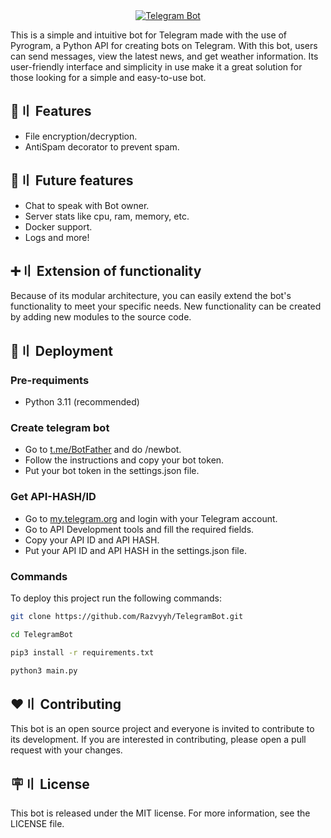 <div align="center">
  <a href="https://razvyyh.com">
    <img src="https://imgur.com/UNBuKco.png" alt="Telegram Bot">
  </a>
</div>

This is a simple and intuitive bot for Telegram made with the use of Pyrogram, a Python API for creating bots on Telegram. With this bot, users can send messages, view the latest news, and get weather information. Its user-friendly interface and simplicity in use make it a great solution for those looking for a simple and easy-to-use bot.

###

## 📝〢 Features

- File encryption/decryption.
- AntiSpam decorator to prevent spam.

###

## 🎯〢 Future features

- Chat to speak with Bot owner.
- Server stats like cpu, ram, memory, etc.
- Docker support.
- Logs and more!

###

## ➕〢 Extension of functionality
Because of its modular architecture, you can easily extend the bot's functionality to meet your specific needs. New functionality can be created by adding new modules to the source code.

## 💫〢 Deployment

###

### Pre-requiments 
- Python 3.11 (recommended)

### Create telegram bot
- Go to [t.me/BotFather](https://t.me/BotFather) and do /newbot.
- Follow the instructions and copy your bot token.
- Put your bot token in the settings.json file.

### Get API-HASH/ID
- Go to [my.telegram.org](https://my.telegram.org/) and login with your Telegram account.
- Go to API Development tools and fill the required fields.
- Copy your API ID and API HASH.
- Put your API ID and API HASH in the settings.json file.

### Commands
To deploy this project run the following commands:

```bash
git clone https://github.com/Razvyyh/TelegramBot.git
```
```bash
cd TelegramBot
```
```bash
pip3 install -r requirements.txt
```
```bash
python3 main.py
```

###

## ❤️〢 Contributing
This bot is an open source project and everyone is invited to contribute to its development. If you are interested in contributing, please open a pull request with your changes.

###

## 🪧〢 License
This bot is released under the MIT license. For more information, see the LICENSE file.